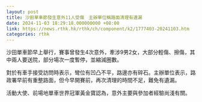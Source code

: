 ```yaml
---
layout: post
title: 沙田單車節發生意外11人受傷　主辦單位稱路面清理有遺漏
date: 2024-11-03 18:29:18.000000000 +08:00
link: https://news.rthk.hk/rthk/ch/component/k2/1777403-20241103.htm
categories: rthk
---
```


沙田單車節早上舉行，賽事曾發生4次意外，牽涉9男2女，大部分輕傷、擦傷，其中兩人要送院，部分場次一度暫停，並縮減圈數。

對於有車手接受訪問時表示，彎位有凹凸不平，路邊亦有碎石。主辦單位表示，路政署早前有重整路面，但今早開賽前，再次清理的時間不足，難免有遺漏。

活動大使、前場地單車世界冠軍黃金寶認為，意外主要與參加者經驗尚淺有關。
